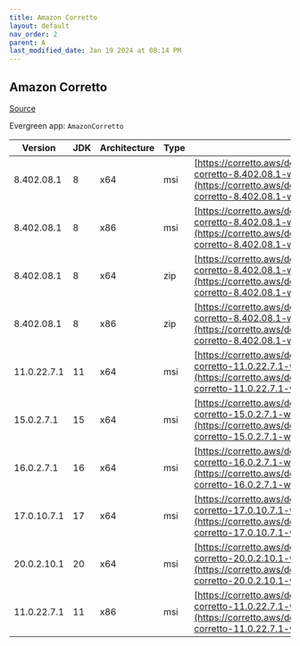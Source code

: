 ```yaml
---
title: Amazon Corretto
layout: default
nav_order: 2
parent: A
last_modified_date: Jan 19 2024 at 08:14 PM
---
```


## Amazon Corretto

[Source](https://aws.amazon.com/corretto/)

Evergreen app: `AmazonCorretto`

| Version     | JDK | Architecture | Type | URI                                                                                                                                                                                                      |
| ----------- | --- | ------------ | ---- | -------------------------------------------------------------------------------------------------------------------------------------------------------------------------------------------------------- |
| 8.402.08.1  | 8   | x64          | msi  | [https://corretto.aws/downloads/resources/8.402.08.1/amazon-corretto-8.402.08.1-windows-x64-jdk.msi](https://corretto.aws/downloads/resources/8.402.08.1/amazon-corretto-8.402.08.1-windows-x64-jdk.msi) |
| 8.402.08.1  | 8   | x86          | msi  | [https://corretto.aws/downloads/resources/8.402.08.1/amazon-corretto-8.402.08.1-windows-x86-jdk.msi](https://corretto.aws/downloads/resources/8.402.08.1/amazon-corretto-8.402.08.1-windows-x86-jdk.msi) |
| 8.402.08.1  | 8   | x64          | zip  | [https://corretto.aws/downloads/resources/8.402.08.1/amazon-corretto-8.402.08.1-windows-x64-jre.zip](https://corretto.aws/downloads/resources/8.402.08.1/amazon-corretto-8.402.08.1-windows-x64-jre.zip) |
| 8.402.08.1  | 8   | x86          | zip  | [https://corretto.aws/downloads/resources/8.402.08.1/amazon-corretto-8.402.08.1-windows-x86-jre.zip](https://corretto.aws/downloads/resources/8.402.08.1/amazon-corretto-8.402.08.1-windows-x86-jre.zip) |
| 11.0.22.7.1 | 11  | x64          | msi  | [https://corretto.aws/downloads/resources/11.0.22.7.1/amazon-corretto-11.0.22.7.1-windows-x64.msi](https://corretto.aws/downloads/resources/11.0.22.7.1/amazon-corretto-11.0.22.7.1-windows-x64.msi)     |
| 15.0.2.7.1  | 15  | x64          | msi  | [https://corretto.aws/downloads/resources/15.0.2.7.1/amazon-corretto-15.0.2.7.1-windows-x64.msi](https://corretto.aws/downloads/resources/15.0.2.7.1/amazon-corretto-15.0.2.7.1-windows-x64.msi)         |
| 16.0.2.7.1  | 16  | x64          | msi  | [https://corretto.aws/downloads/resources/16.0.2.7.1/amazon-corretto-16.0.2.7.1-windows-x64.msi](https://corretto.aws/downloads/resources/16.0.2.7.1/amazon-corretto-16.0.2.7.1-windows-x64.msi)         |
| 17.0.10.7.1 | 17  | x64          | msi  | [https://corretto.aws/downloads/resources/17.0.10.7.1/amazon-corretto-17.0.10.7.1-windows-x64.msi](https://corretto.aws/downloads/resources/17.0.10.7.1/amazon-corretto-17.0.10.7.1-windows-x64.msi)     |
| 20.0.2.10.1 | 20  | x64          | msi  | [https://corretto.aws/downloads/resources/20.0.2.10.1/amazon-corretto-20.0.2.10.1-windows-x64.msi](https://corretto.aws/downloads/resources/20.0.2.10.1/amazon-corretto-20.0.2.10.1-windows-x64.msi)     |
| 11.0.22.7.1 | 11  | x86          | msi  | [https://corretto.aws/downloads/resources/11.0.22.7.1/amazon-corretto-11.0.22.7.1-windows-x86.msi](https://corretto.aws/downloads/resources/11.0.22.7.1/amazon-corretto-11.0.22.7.1-windows-x86.msi)     |

